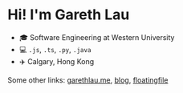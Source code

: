 # Hi! I'm Gareth Lau

- 🎓 Software Engineering at Western University
- 💻 `.js`, `.ts`, `.py`, `.java`
- ✈️ Calgary, Hong Kong 

Some other links: [garethlau.me](https://garethlau.me), [blog](https://blog.garethlau.me), [floatingfile](https://floatingfile.space/)


<!--
**garethlau/garethlau** is a ✨ _special_ ✨ repository because its `README.md` (this file) appears on your GitHub profile.

Here are some ideas to get you started:

- 🔭 I’m currently working on ...
- 🌱 I’m currently learning ...
- 👯 I’m looking to collaborate on ...
- 🤔 I’m looking for help with ...
- 💬 Ask me about ...
- 📫 How to reach me: ...
- 😄 Pronouns: ...
- ⚡ Fun fact: ...
-->

